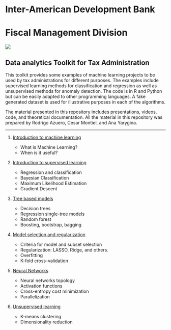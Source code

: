 # Inter-American Development Bank 
# Fiscal Management Division 

![](https://ibb.co/Dzpw5QF) 

## Data analytics Toolkit for Tax Administration



This toolkit provides some examples of machine learning projects to be used by tax administrations for different purposes. The examples include supervised learning methods for classification and regression as well as unsupervised methods for anomaly detection. The code is in R and Python but can be easily adapted to other programming languages. A fake generated dataset is used for illustrative purposes in each of the algorithms.

The material presented in this repository includes presentations, videos, code, and theoretical documentation. All the material in this repository was prepared by Rodrigo Azuero, Cesar Montiel, and Ana Yarygina. 

----

1. [Introduction to machine learning](https://github.com/rodazuero/TaxAdministrationMLToolKit/tree/master/Introduction)
   * What is Machine Learning?
   * When is it useful?

2. [Introduction to supervised learning](https://github.com/rodazuero/TaxAdministrationMLToolKit/tree/master/IntroductionSupervised)
   * Regression and classification
   * Bayesian Classification
   * Maximum Likelihood Estimation 
   * Gradient Descent

3. [Tree based models](https://github.com/rodazuero/TaxAdministrationMLToolKit/tree/master/TreeBasedModels)
   * Decision trees
   * Regression single-tree models
   * Random forest 
   * Boosting, bootstrap, bagging
 
4. [Model selection and regularization](https://github.com/rodazuero/TaxAdministrationMLToolKit/tree/master/ModelSelectionandRegularization)
   * Criteria for model and subset selection
   * Regularization: LASSO, Ridge, and others. 
   * Overfitting
   * K-fold cross-validation

5. [Neural Networks](https://github.com/rodazuero/TaxAdministrationMLToolKit/tree/master/NeuralNetworks)
   * Neural networks topology
   * Activation functions
   * Cross-entropy cost minimization
   * Parallelization

6. [Unsupervised learning](https://github.com/rodazuero/TaxAdministrationMLToolKit/tree/master/UnsupervisedLearning)
   * K-means clustering
   * Dimensionality reduction

